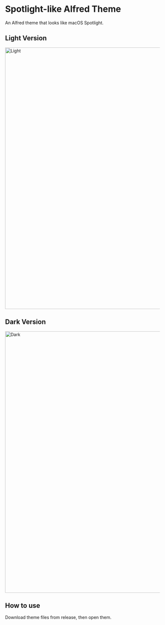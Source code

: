 # Spotlight-like Alfred Theme
An Alfred theme that looks like macOS Spotlight.

## Light Version

<img width="849" alt="Light" src="https://user-images.githubusercontent.com/118981115/209443865-0babb093-0fa2-4690-ad63-0cd6bfffaf51.png">


## Dark Version

<img width="849" alt="Dark" src="https://user-images.githubusercontent.com/118981115/209443867-c158e315-5820-4293-949f-4049657ee8c9.png">

## How to use
Download theme files from release, then open them.
